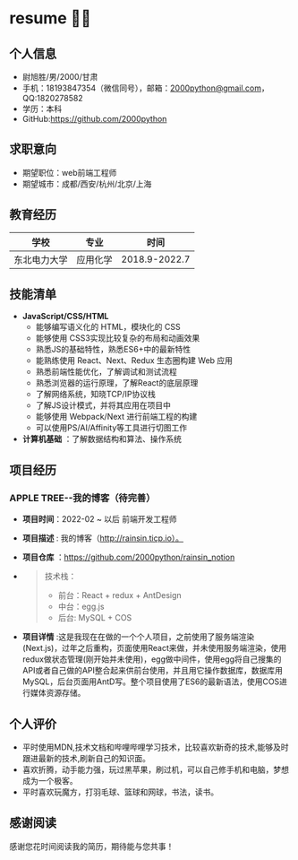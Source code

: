 <!--
 * @LastEditors: 尉旭胜(Riansin)
 * @Author: 尉旭胜(Riansin)
-->
# resume 🐂🐎
##  个人信息

- 尉旭胜/男/2000/甘肃
- 手机：18193847354（微信同号），邮箱：2000python@gmail.com，QQ:1820278582
- 学历：本科
- GitHub:https://github.com/2000python

## 求职意向

- 期望职位：web前端工程师
- 期望城市：成都/西安/杭州/北京/上海

## 教育经历

| 学校         | 专业     | 时间          |
| ------------ | -------- | ------------- |
| 东北电力大学 | 应用化学 | 2018.9-2022.7 |


## 技能清单

- **JavaScript/CSS/HTML** 
  * 能够编写语义化的 HTML，模块化的 CSS
  * 能够使用 CSS3实现比较复杂的布局和动画效果
  * 熟悉JS的基础特性，熟悉ES6+中的最新特性
  * 能熟练使用 React、Next、Redux 生态圈构建 Web 应用
  * 熟悉前端性能优化，了解调试和测试流程
  * 熟悉浏览器的运行原理，了解React的底层原理
  * 了解网络系统，知晓TCP/IP协议栈
  * 了解JS设计模式，并将其应用在项目中
  * 能够使用 Webpack/Next  进行前端工程的构建
  * 可以使用PS/AI/Affinity等工具进行切图工作
- **计算机基础** ：了解数据结构和算法、操作系统

## 项目经历 

### APPLE TREE--我的博客（待完善）

* **项目时间**：2022-02 ~  以后  前端开发工程师

- **项目描述** : 我的博客（http://rainsin.ticp.io）。
- **项目仓库** ：https://github.com/2000python/rainsin_notion
- 
  > 技术栈：
  >
  > * 前台：React + redux + AntDesign
  > * 中台：egg.js 
  > * 后台: MySQL + COS

- **项目详情** :这是我现在在做的一个个人项目，之前使用了服务端渲染(Next.js)，过年之后重构，页面使用React来做，并未使用服务端渲染，使用redux做状态管理(刚开始并未使用)，egg做中间件，使用egg将自己搜集的API或者自己做的API整合起来供前台使用，并且用它操作数据库，数据库用MySQL，后台页面用AntD写。整个项目使用了ES6的最新语法，使用COS进行媒体资源存储。

## 个人评价

* 平时使用MDN,技术文档和哔哩哔哩学习技术，比较喜欢新奇的技术,能够及时跟进最新的技术,刷新自己的知识面。
* 喜欢折腾，动手能力强，玩过黑苹果，刷过机，可以自己修手机和电脑，梦想成为一个极客。
* 平时喜欢玩魔方，打羽毛球、篮球和网球，书法，读书。

## 感谢阅读

感谢您花时间阅读我的简历，期待能与您共事！

